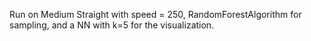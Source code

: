 Run on Medium Straight with speed = 250, RandomForestAlgorithm for sampling, and a NN with k=5 for the visualization.